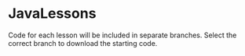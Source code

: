 # JavaLessons

Code for each lesson will be included in separate branches. Select the correct branch to download the starting code.

